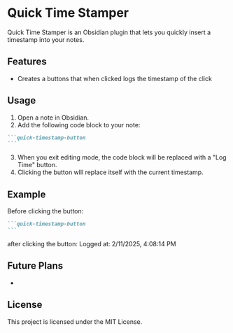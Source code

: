 # Quick Time Stamper
Quick Time Stamper is an Obsidian plugin that lets you quickly insert a timestamp into your notes. 

## Features

- Creates a buttons that when clicked logs the timestamp of the click


## Usage

1. Open a note in Obsidian.
2. Add the following code block to your note:

````markdown
```quick-timestamp-button
```
````

3. When you exit editing mode, the code block will be replaced with a "Log Time" button.
4. Clicking the button wlll replace itself with the current timestamp.

## Example

Before clicking the button:
````markdown
```quick-timestamp-button
```
````


after clicking the button:
Logged at: 2/11/2025, 4:08:14 PM

## Future Plans

-

## License

This project is licensed under the MIT License.
